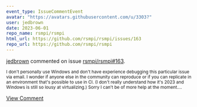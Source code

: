 ```yaml
---
event_type: IssueCommentEvent
avatar: "https://avatars.githubusercontent.com/u/3303?"
user: jedbrown
date: 2023-06-01
repo_name: rsmpi/rsmpi
html_url: https://github.com/rsmpi/rsmpi/issues/163
repo_url: https://github.com/rsmpi/rsmpi
---
```


<a href='https://github.com/jedbrown' target='_blank'>jedbrown</a> commented on issue <a href='https://github.com/rsmpi/rsmpi/issues/163' target='_blank'>rsmpi/rsmpi#163</a>.

<small>I don't personally use Windows and don't have experience debugging this particular issue via email. I wonder if anyone else in the community can reproduce or if you can replicate in an environment that's possible to use in CI. (I don't really understand how it's 2023 and Windows is still so lousy at virtualizing.) Sorry I can't be of more help at the moment....</small>

<a href='https://github.com/rsmpi/rsmpi/issues/163' target='_blank'>View Comment</a>